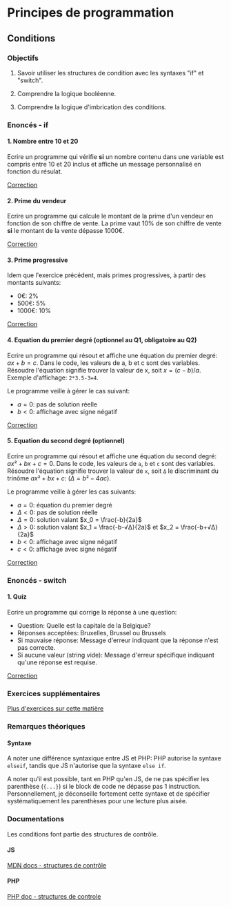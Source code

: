 # Principes de programmation

## Conditions

### Objectifs

 1. Savoir utiliser les structures de condition avec les syntaxes "if" et "switch".

 2. Comprendre la logique booléenne.

 3. Comprendre la logique d'imbrication des conditions.

### Enoncés - if

#### 1. Nombre entre 10 et 20

Ecrire un programme qui vérifie **si** un nombre contenu dans une variable est compris entre 10 et 20 inclus et affiche un message personnalisé en fonction du résulat.

[Correction](./corrections/a-number/)

#### 2. Prime du vendeur

Ecrire un programme qui calcule le montant de la prime d'un vendeur en fonction de son chiffre de vente. La prime vaut 10% de son chiffre de vente **si** le montant de la vente dépasse 1000€.

[Correction](./corrections/b-bonus/)

#### 3. Prime progressive

Idem que l'exercice précédent, mais primes progressives, à partir des montants suivants: 
 - 0€: 2%
 - 500€: 5%
 - 1000€: 10%

[Correction](./corrections/c-bonus/)

#### 4. Equation du premier degré (optionnel au Q1, obligatoire au Q2)

Ecrire un programme qui résout et affiche une équation du premier degré: $ax + b = c$. Dans le code, les valeurs de a, b et c sont des variables. Résoudre l'équation signifie trouver la valeur de x, soit $x = (c-b)/a$. Exemple d'affichage: `2*3.5-3=4`.

Le programme veille à gérer le cas suivant:
 - $a = 0$: pas de solution réelle
 - $b < 0$: affichage avec signe négatif

[Correction](./corrections/d-first/)

#### 5. Equation du second degré (optionnel)

Ecrire un programme qui résout et affiche une équation du second degré: $ax² + bx + c = 0$. Dans le code, les valeurs de `a`, `b` et `c` sont des variables. Résoudre l'équation signifie trouver la valeur de `x`, soit `Δ` le discriminant du trinôme $ax² + bx + c$: ($Δ = b² - 4ac$).

Le programme veille à gérer les cas suivants: 
 - $a = 0$: équation du premier degré
 - $Δ < 0$: pas de solution réelle  
 - $Δ = 0$: solution valant $x_0 = \frac{-b}{2a}$
 - $Δ > 0$: solution valant $x_1 = \frac{-b-√Δ}{2a}$ et $x_2 = \frac{-b+√Δ}{2a}$
 - $b < 0$: affichage avec signe négatif
 - $c < 0$: affichage avec signe négatif

[Correction](./corrections/e-second/)

### Enoncés - switch

#### 1. Quiz

Ecrire un programme qui corrige la réponse à une question:
 - Question: Quelle est la capitale de la Belgique?
 - Réponses acceptées: Bruxelles, Brussel ou Brussels
 - Si mauvaise réponse: Message d'erreur indiquant que la réponse n'est pas correcte.
 - Si aucune valeur (string vide): Message d'erreur spécifique indiquant qu'une réponse est requise.

[Correction](./corrections/f-quiz/)

### Exercices supplémentaires

[Plus d'exercices sur cette matière](./sup.md)

### Remarques théoriques

#### Syntaxe

A noter une différence syntaxique entre JS et PHP: PHP autorise la syntaxe `elseif`, tandis que JS n'autorise que la syntaxe `else if`. 

A noter qu'il est possible, tant en PHP qu'en JS, de ne pas spécifier les parenthèse (`{...}`) si le block de code ne dépasse pas 1 instruction. Personnellement, je déconseille fortement cette syntaxe et de spécifier systématiquement les parenthèses pour une lecture plus aisée.

### Documentations

Les conditions font partie des structures de contrôle.

#### JS

[MDN docs - structures de contrôle](https://developer.mozilla.org/fr/docs/Web/JavaScript/Reference#contr%C3%B4le_du_flux_dex%C3%A9cution)

#### PHP

[PHP doc - structures de controle](https://www.php.net/manual/fr/language.control-structures.php)
